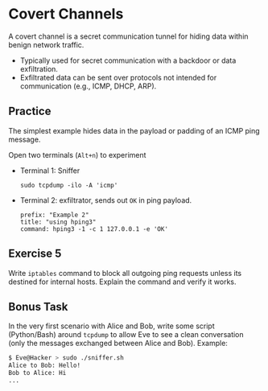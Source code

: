 # Covert Channels

A covert channel is a secret communication tunnel for hiding data within benign network traffic.

- Typically used for secret communication with a backdoor or data exfiltration.
- Exfiltrated data can be sent over protocols not intended for communication (e.g., ICMP, DHCP, ARP).

## Practice

The simplest example hides data in the payload or padding of an ICMP ping message.

Open two terminals (`Alt+n`) to experiment

- Terminal 1: Sniffer

  ```execute
  sudo tcpdump -ilo -A 'icmp'
  ```

- Terminal 2: exfiltrator, sends out `OK` in ping payload.

  ```execute
  prefix: "Example 2"
  title: "using hping3"
  command: hping3 -1 -c 1 127.0.0.1 -e 'OK'
  ```

## Exercise 5

Write `iptables` command to block all outgoing ping requests unless its destined for internal hosts. Explain the command and verify it works.

## Bonus Task

In the very first scenario with Alice and Bob, write some script (Python/Bash) around `tcpdump` to allow Eve to see a clean conversation (only the messages exchanged between Alice and Bob). Example:

```bash
$ Eve@Hacker > sudo ./sniffer.sh
Alice to Bob: Hello!
Bob to Alice: Hi
...
```

